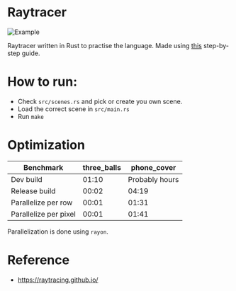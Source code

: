 # Raytracer

![Example](./example.ppm)

Raytracer written in Rust to practise the language.
Made using [this](https://raytracing.github.io/books/RayTracingInOneWeekend.html) step-by-step guide.

# How to run:

- Check `src/scenes.rs` and pick or create you own scene.
- Load the correct scene in `src/main.rs`
- Run `make`

# Optimization

| Benchmark             | three_balls | phone_cover    |
| --------------------- | ----------- | -------------- |
| Dev build             | 01:10       | Probably hours |
| Release build         | 00:02       | 04:19          |
| Parallelize per row   | 00:01       | 01:31          |
| Parallelize per pixel | 00:01       | 01:41          |

Parallelization is done using `rayon`.

# Reference

- https://raytracing.github.io/
